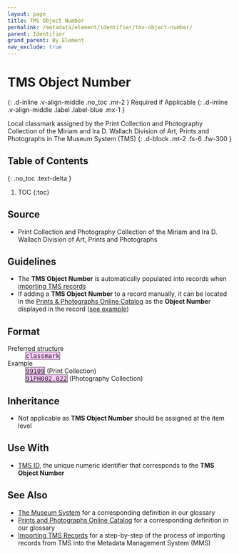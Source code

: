 ```yaml
---
layout: page
title: TMS Object Number
permalink: /metadata/element/identifier/tms-object-number/
parent: Identifier
grand_parent: By Element
nav_exclude: true
---
```


# TMS Object Number
{: .d-inline .v-align-middle .no_toc .mr-2 }
Required if Applicable
{: .d-inline .v-align-middle .label .label-blue .mx-1 }

Local classmark assigned by the Print Collection and Photography Collection of the Miriam and Ira D. Wallach Division of Art, Prints and Photographs in The Museum System (TMS)
{: .d-block .mt-2 .fs-6 .fw-300 }

## Table of Contents
{: .no_toc .text-delta }

1. TOC
{:toc}

## Source
- Print Collection and Photography Collection of the Miriam and Ira D. Wallach Division of Art, Prints and Photographs

## Guidelines
- The **TMS Object Number** is automatically populated into records when [importing TMS records](/metadata-documentation/workflows/import/#importing-tms-records)
- If adding a **TMS Object Number** to a record manually, it can be located in the [Prints & Photographs Online Catalog](https://wallachprintsandphotos.nypl.org/) as the **Object Numbe**r displayed in the record ([see example](https://wallachprintsandphotos.nypl.org/catalog/302742#:~:text=Object%20Number%3A-,99109,-Description%3A))

## Format

<dl>
<dt>Preferred structure</dt>
<dd><tt><span style="background: #ffccff; border: 1px solid #5c5962;">classmark</span></tt></dd>
<dt>Example</dt>
<dd><a href="https://metadata.nypl.org/items/3371530?section=desc_md#:~:text=TMS%20Object%20Number%3A-,99109,-Location"><tt><span style="background: #ffccff; border: 1px solid #5c5962;">99109</span></tt></a> (Print Collection)<br><a href="https://metadata.nypl.org/items/4310314?section=desc_md#:~:text=TMS%20Object%20Number%3A-,91PH002.022,-Location"><tt><span style="background: #ffccff; border: 1px solid #5c5962;">91PH002.022</span></tt></a> (Photography Collection)</dd>

</dl>

## Inheritance
- Not applicable as **TMS Object Number** should be assigned at the item level

## Use With
- [TMS ID](/metadata-documentation/metadata/element/identifier/tms/), the unique numeric identifier that corresponds to the **TMS Object Number**

## See Also
- [The Museum System](/metadata-documentation/resources/glossary/#the-museum-system) for a corresponding definition in our glossary
- [Prints and Photographs Online Catalog](/metadata-documentation/resources/glossary/#prints-photographs-online-catalog) for a corresponding definition in our glossary
- [Importing TMS Records](/metadata-documentation/workflows/import/#importing-tms-records) for a step-by-step of the process of importing records from TMS into the Metadata Management System (MMS)